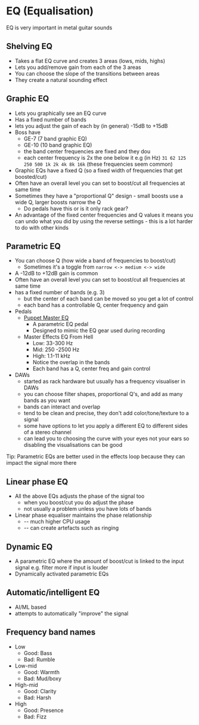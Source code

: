# EQ (Equalisation)

EQ is very important in metal guitar sounds

## Shelving EQ

- Takes a flat EQ curve and creates 3 areas (lows, mids, highs)
- Lets you add/remove gain from each of the 3 areas
- You can choose the slope of the transitions between areas
- They create a natural sounding effect

## Graphic EQ

- Lets you graphically see an EQ curve
- Has a fixed number of bands
- lets you adjust the gain of each by (in general) -15dB to +15dB
- Boss have
    - GE-7 (7 band graphic EQ)
    - GE-10 (10 band graphic EQ)
    - the band center frequencies are fixed and they dou
    - each center frequency is 2x the one below it e.g (in Hz)
      `31 62 125 250 500 1k 2k 4k 8k 16k` (these frequencies seem common)
- Graphic EQs have a fixed Q (so a fixed width of frequencies that get
  boosted/cut)
- Often have an overall level you can set to boost/cut all frequencies at same
  time
- Sometimes they have a "proportional Q" design - small boosts use a wide Q,
  larger boosts narrow the Q
    - Do pedals have this or is it only rack gear?
- An advantage of the fixed center frequencies and Q values it means you can
  undo what you did by using the reverse settings - this is a lot harder to do
  with other kinds

## Parametric EQ

- You can choose Q (how wide a band of frequencies to boost/cut)
    - Sometimes it's a toggle from `narrow <-> medium <-> wide`
- A -12dB to +12dB gain is common
- Often have an overall level you can set to boost/cut all frequencies at same
  time
- has a fixed number of bands (e.g. 3)
    - but the center of each band can be moved so you get a lot of control
    - each band has a controllable Q, center frequency and gain
- Pedals
    - [Puppet Master EQ](https://www.mastereffectspedals.com/pmeq)
        - A parametric EQ pedal
        - Designed to mimic the EQ gear used during recording
    - Master Effects EQ From Hell
        - Low: 33-300 Hz
        - Mid: 250 -2500 Hz
        - High: 1.1-11 kHz
        - Notice the overlap in the bands
        - Each band has a Q, center freq and gain control
- DAWs
    - started as rack hardware but usually has a frequency visualiser in DAWs
    - you can choose filter shapes, proportional Q's, and add as many bands as
      you want
    - bands can interact and overlap
    - tend to be clean and precise, they don't add color/tone/texture to a
      signal
    - some have options to let you apply a different EQ to different sides of a
      stereo channel
    - can lead you to choosing the curve with your eyes not your ears so
      disabling the visualisations can be good

Tip: Parametric EQs are better used in the effects loop because they can impact
the signal more there

## Linear phase EQ

- All the above EQs adjusts the phase of the signal too
    - when you boost/cut you do adjust the phase
    - not usually a problem unless you have lots of bands
- Linear phase equaliser maintains the phase relationship
    - -- much higher CPU usage
    - -- can create artefacts such as ringing

## Dynamic EQ

- A parametric EQ where the amount of boost/cut is linked to the input signal
  e.g. filter more if input is louder
- Dynamically activated parametric EQs

## Automatic/intelligent EQ

- AI/ML based
- attempts to automatically "improve" the signal

## Frequency band names

- Low
    - Good: Bass
    - Bad: Rumble
- Low-mid
    - Good: Warmth
    - Bad: Mud/boxy
- High-mid
    - Good: Clarity
    - Bad: Harsh
- High
    - Good: Presence
    - Bad: Fizz
